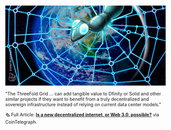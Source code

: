 ![](img/tfcointelegraph0621.png)

"The ThreeFold Grid ... can add tangible value to Dfinity or Solid and other similar projects if they want to benefit from a truly decentralized and sovereign infrastructure instead of relying on current data center models."

🗞 Full Article: **[Is a new decentralized internet, or Web 3.0, possible?](https://cointelegraph-com.cdn.ampproject.org/c/s/cointelegraph.com/news/is-a-new-decentralized-internet-or-web-3-0-possible/amp)** via CoinTelegraph.
